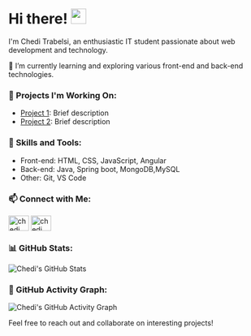 # Hi there! <img src="https://blog.joypixels.com/content/images/2019/06/waving_hand_sign_1024.gif" width="30px">

I'm Chedi Trabelsi, an enthusiastic IT student passionate about web development and technology.

🌱 I’m currently learning and exploring various front-end and back-end technologies.

### 🔭 Projects I'm Working On:
- [Project 1](link_to_project_1): Brief description
- [Project 2](link_to_project_2): Brief description

### 🚀 Skills and Tools:
- Front-end: HTML, CSS, JavaScript, Angular
- Back-end: Java, Spring boot, MongoDB,MySQL
- Other: Git, VS Code

### 📫 Connect with Me:
<a href="https://www.linkedin.com/in/chedi-trabelsi-0b8861230/" target="blank"><img align="center" src="https://raw.githubusercontent.com/rahuldkjain/github-profile-readme-generator/master/src/images/icons/Social/linked-in-alt.svg" alt="chedi trabelsi" height="30" width="40" /></a>
<a href="https://www.facebook.com/chedi.trabelsi.50" target="blank"><img align="center" src="https://raw.githubusercontent.com/rahuldkjain/github-profile-readme-generator/master/src/images/icons/Social/facebook.svg" alt="chedi trabelsi" height="30" width="40" /></a>

### 📊 GitHub Stats:
![Chedi's GitHub Stats](https://github-readme-stats.vercel.app/api?username=cheditrabelsi&show_icons=true&theme=radical)

### 📸 GitHub Activity Graph:
![Chedi's GitHub Activity Graph](https://activity-graph.herokuapp.com/graph?username=cheditrabelsi&theme=react-dark)

Feel free to reach out and collaborate on interesting projects!
